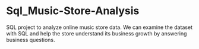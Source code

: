 # Sql_Music-Store-Analysis
SQL project to analyze online music store data. We can examine the dataset with SQL and help the store understand its business growth by answering business questions.
